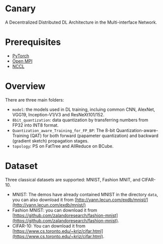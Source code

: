 # Canary
<!-- > All the practice of Canary is for project Griffin, and I hope it is the last sacrificed bird. -->

A Decentralized Distributed DL Architecture in the Multi-interface Network.


# Prerequisites
* [PyTorch](https://pytorch.org/)
* [Open MPI](https://www.open-mpi.org/)
* [NCCL](https://developer.nvidia.com/nccl)

# Overview
There are three main folders:

* `model`: the models used in DL training, incluing common CNN, AlexNet, VGG19, Inception-V1/V3 and ResNeXt101/152.
* `8bit_quantization`: data quantization by transferring numbers from FP32 into INT8 format.
* `Quantization_aware_Training_for_FP_BP`: The 8-bit Quantization-aware-Training (QAT) for both forward (papameter quantization) and backward (gradient sketch) propagation stages.
* `topology`: PS on FatTree and AllReduce on BCube.


# Dataset
Three classical datasets are supported: MNIST, Fashion MNIT, and CIFAR-10.

* MNIST: The demos have already contained MNIST in the directory `data`, you can also download it from [http://yann.lecun.com/exdb/mnist/](http://yann.lecun.com/exdb/mnist/)
* Fashion MNIST: you can download it from [https://github.com/zalandoresearch/fashion-mnist](https://github.com/zalandoresearch/fashion-mnist).
* CIFAR-10: You can download it from [https://www.cs.toronto.edu/~kriz/cifar.html](https://www.cs.toronto.edu/~kriz/cifar.html).
